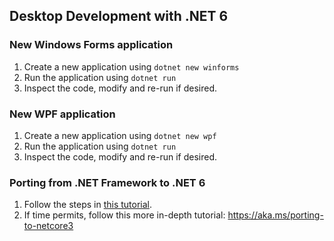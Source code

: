 ## Desktop Development with .NET 6

### New Windows Forms application
1. Create a new application using `dotnet new winforms`
1. Run the application using `dotnet run`
1. Inspect the code, modify and re-run if desired.

### New WPF application
1. Create a new application using `dotnet new wpf`
1. Run the application using `dotnet run`
1. Inspect the code, modify and re-run if desired.

### Porting from .NET Framework to .NET 6
1. Follow the steps in [this tutorial](https://devblogs.microsoft.com/dotnet/porting-desktop-apps-to-net-core/).
1. If time permits, follow this more in-depth tutorial: https://aka.ms/porting-to-netcore3
